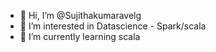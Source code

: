 - 👋 Hi, I’m @Sujithakumaravelg
- 👀 I’m interested in Datascience - Spark/scala
- 🌱 I’m currently learning scala

<!---
Sujithakumaravelg/Sujithakumaravelg is a ✨ special ✨ repository because its `README.md` (this file) appears on your GitHub profile.
You can click the Preview link to take a look at your changes.
--->
